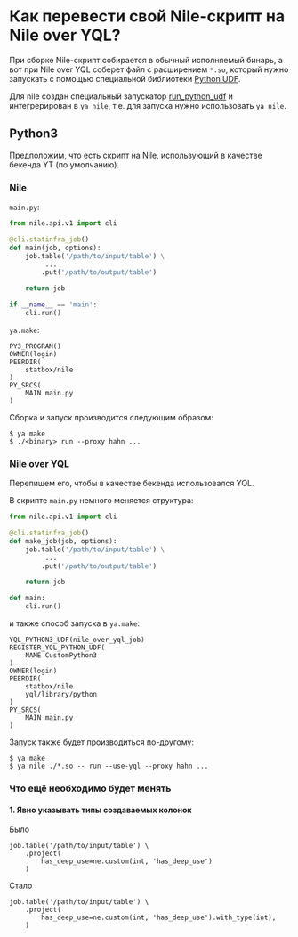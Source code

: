# Как перевести свой Nile-скрипт на Nile over YQL?
При сборке Nile-скрипт собирается в обычный исполняемый бинарь, а вот при Nile over YQL соберет файл с расширением `*.so`, который нужно запускать с помощью специальной библиотеки [Python UDF](https://yql.yandex-team.ru/docs/yt/udf/python/).

Для nile создан специальный запускатор [run_python_udf](https://arcanum.yandex-team.ru/arc/trunk/arcadia/yql/tools/run_python_udf) и интегрерирован в `ya nile`, т.е. для запуска нужно использовать `ya nile`.

## Python3
Предположим, что есть скрипт на Nile, использующий в качестве бекенда YT (по умолчанию).

### Nile
`main.py`:
```python
from nile.api.v1 import cli

@cli.statinfra_job()
def main(job, options):
    job.table('/path/to/input/table') \
         ...
        .put('/path/to/output/table')

    return job

if __name__ == 'main':
    cli.run()
```

`ya.make`:
```
PY3_PROGRAM()
OWNER(login)
PEERDIR(
    statbox/nile
)
PY_SRCS(
    MAIN main.py
)
```

Сборка и запуск производится следующим образом:
```
$ ya make
$ ./<binary> run --proxy hahn ...
```

### Nile over YQL
Перепишем его, чтобы в качестве бекенда использовался YQL.

В скрипте `main.py` немного меняется структура:
```python
from nile.api.v1 import cli

@cli.statinfra_job()
def make_job(job, options):
    job.table('/path/to/input/table') \
         ...
        .put('/path/to/output/table')

    return job

def main:
    cli.run()
```
и также способ запуска в `ya.make`:
```
YQL_PYTHON3_UDF(nile_over_yql_job)
REGISTER_YQL_PYTHON_UDF(
    NAME CustomPython3
)
OWNER(login)
PEERDIR(
    statbox/nile
    yql/library/python
)
PY_SRCS(
    MAIN main.py
)
```

Запуск также будет производиться по-другому:
```
$ ya make
$ ya nile ./*.so -- run --use-yql --proxy hahn ...
```

### Что ещё необходимо будет менять
#### 1. Явно указывать типы создаваемых колонок
Было
```
job.table('/path/to/input/table') \
    .project(
        has_deep_use=ne.custom(int, 'has_deep_use')
    )
```
Стало
```
job.table('/path/to/input/table') \
    .project(
        has_deep_use=ne.custom(int, 'has_deep_use').with_type(int),
    )
```
